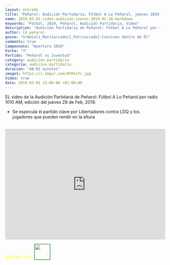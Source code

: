 ```yaml
---
layout: entrada
title: "Peñarol: Audición Partidaria, Fútbol A Lo Peñarol, jueves 2019-02-28 por 1010 AM"
name: 2019-03-01-video-audicion-jueves-2019-02-28.markdown
keywords: "Fútbol, 2019, Peñarol, Audición Partidaria, Video"
description: "Audición Partidaria de Peñarol: Fútbol A Lo Peñarol por radio 1010 AM, edición del jueves 28 de Feb 2019"
author: CA peñarol
gosne: "Grêmio[1_Matriarcado|1_Patriarcado]:Conviven dentro de Êl"
comments: true
Campeonato: "Apertura 2019"
Fecha: "3"
Partido: "Peñarol vs Juventud"
category: audicion-partidaria
categoria: audicion-partidaria
duracion: "48:02 minutos"
image1: https://i.imgur.com/8tMv17c.jpg
Video: true
date: 2019-03-01 15:00:00 +01:00:00
---
```

<!---
Campeonato: <span>{{ page.Campeonato }}</span><br>
Fecha: <span>{{ page.Fecha }}</span><br>
Encuentro: <span>{{ page.Partido }}</span><br>-->

EL video de la Audición Partidaria de Peñarol: Fútbol A Lo Peñarol por radio 1010 AM, edición del jueves 28 de Feb, 2019.

  - Se especula el partido clave por Libertadores contra LDQ y los jugadores que pueden rendir en la altura

<br>

<iframe width="521" height="360" src="https://www.youtube.com/embed/fZsS2MTF-A4" frameborder="0" allow="accelerometer; autoplay; encrypted-media; gyroscope; picture-in-picture" allowfullscreen></iframe>

<span style="color:yellow;">grabado con</span> <a href="http://ffmpeg.org"><img src="{{ site.url }}/images/ffmpeg.png" width="50px" style="border:1px solid green;vertical-align: sub;margin-left:7px;"></a>
